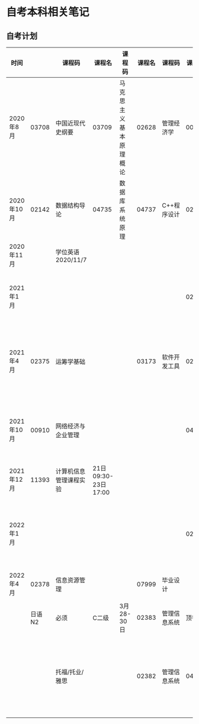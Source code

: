 # 自考本科相关笔记

## 自考计划

| 时间       |        | 课程码                 | 课程名              | 课程码                 | 课程名 | 课程码       | 课程名 | 课程码             | 课程名 |
| ---------- | ------ | ---------------------- | ------------------- | ---------------------- | ------ | ------------ | ------ | ------------------ | ------ |
| 2020年8月  | 03708  | 中国近现代史纲要       | 03709               | 马克思主义基本原理概论 | 02628  | 管理经济学   | 00015  | 英语(二)           |        |
| 2020年10月 | 02142  | 数据结构导论           | 04735               | 数据库系统原理         | 04737  | C++程序设计  | 02323  | 操作系统概论       |        |
| 2020年11月 |        | 学位英语 2020/11/7     |                     |                        |        |              |        |                    |        |
| 2021年1月  |        |                        |                     |                        |        |              | 02376  | 信息系统开发       |        |
| 2021年4月  | 02375  | 运筹学基础             |                     |                        | 03173  | 软件开发工具 | 02323  | 补考:操作系统概论  |        |
| 2021年10月 | 00910  | 网络经济与企业管理     |                     |                        |        |              | 04741  | 计算机网络原理     |        |
| 2021年12月 | 11393  | 计算机信息管理课程实验 | 21日09:30-23日17:00 |                        |        |              |        |                    |        |
| 2022年1月  |        |                        |                     |                        |        |              | 02376  | 补考:信息系统开发  |        |
| 2022年4月  | 02378  | 信息资源管理           |                     |                        | 07999  | 毕业设计     |        |                    |        |
|            |        |                        |                     |                        |        |              |        |                    |        |
|            | 日语N2 | 必须                   | C二级               | 3月28-30日             | 02383  | 管理信息系统 | 顶替   |                    |        |
|            |        | 托福/托业/雅思         |                     |                        | 02382  | 管理信息系统 | 04757  | 信息系统开发与管理 |        |